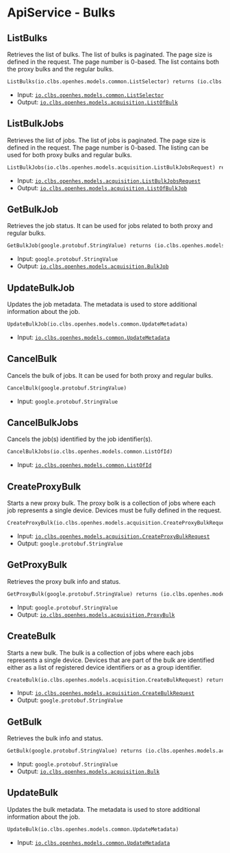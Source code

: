 # ApiService - Bulks

## ListBulks

Retrieves the list of bulks. The list of bulks is paginated. The page size is defined in the request. The page number is 0-based.
 The list contains both the proxy bulks and the regular bulks.

```proto
ListBulks(io.clbs.openhes.models.common.ListSelector) returns (io.clbs.openhes.models.acquisition.ListOfBulk)
```

- Input: [`io.clbs.openhes.models.common.ListSelector`](model-io-clbs-openhes-models-common-listselector.md)
- Output: [`io.clbs.openhes.models.acquisition.ListOfBulk`](model-io-clbs-openhes-models-acquisition-listofbulk.md)

## ListBulkJobs

Retrieves the list of jobs. The list of jobs is paginated. The page size is defined in the request. The page number is 0-based.
 The listing can be used for both proxy bulks and regular bulks.

```proto
ListBulkJobs(io.clbs.openhes.models.acquisition.ListBulkJobsRequest) returns (io.clbs.openhes.models.acquisition.ListOfBulkJob)
```

- Input: [`io.clbs.openhes.models.acquisition.ListBulkJobsRequest`](model-io-clbs-openhes-models-acquisition-listbulkjobsrequest.md)
- Output: [`io.clbs.openhes.models.acquisition.ListOfBulkJob`](model-io-clbs-openhes-models-acquisition-listofbulkjob.md)

## GetBulkJob

Retrieves the job status. It can be used for jobs related to both proxy and regular bulks.

```proto
GetBulkJob(google.protobuf.StringValue) returns (io.clbs.openhes.models.acquisition.BulkJob)
```

- Input: `google.protobuf.StringValue`
- Output: [`io.clbs.openhes.models.acquisition.BulkJob`](model-io-clbs-openhes-models-acquisition-bulkjob.md)

## UpdateBulkJob

Updates the job metadata. The metadata is used to store additional information about the job.

```proto
UpdateBulkJob(io.clbs.openhes.models.common.UpdateMetadata)
```

- Input: [`io.clbs.openhes.models.common.UpdateMetadata`](model-io-clbs-openhes-models-common-updatemetadata.md)

## CancelBulk

Cancels the bulk of jobs. It can be used for both proxy and regular bulks.

```proto
CancelBulk(google.protobuf.StringValue)
```

- Input: `google.protobuf.StringValue`

## CancelBulkJobs

Cancels the job(s) identified by the job identifier(s).

```proto
CancelBulkJobs(io.clbs.openhes.models.common.ListOfId)
```

- Input: [`io.clbs.openhes.models.common.ListOfId`](model-io-clbs-openhes-models-common-listofid.md)

## CreateProxyBulk

Starts a new proxy bulk. The proxy bolk is a collection of jobs where each job represents a single device. Devices must be fully defined in the request.

```proto
CreateProxyBulk(io.clbs.openhes.models.acquisition.CreateProxyBulkRequest) returns (google.protobuf.StringValue)
```

- Input: [`io.clbs.openhes.models.acquisition.CreateProxyBulkRequest`](model-io-clbs-openhes-models-acquisition-createproxybulkrequest.md)
- Output: `google.protobuf.StringValue`

## GetProxyBulk

Retrieves the proxy bulk info and status.

```proto
GetProxyBulk(google.protobuf.StringValue) returns (io.clbs.openhes.models.acquisition.ProxyBulk)
```

- Input: `google.protobuf.StringValue`
- Output: [`io.clbs.openhes.models.acquisition.ProxyBulk`](model-io-clbs-openhes-models-acquisition-proxybulk.md)

## CreateBulk

Starts a new bulk. The bulk is a collection of jobs where each jobs represents a single device. Devices that are part of the bulk are identified either as a list of registered device identifiers or as a group identifier.

```proto
CreateBulk(io.clbs.openhes.models.acquisition.CreateBulkRequest) returns (google.protobuf.StringValue)
```

- Input: [`io.clbs.openhes.models.acquisition.CreateBulkRequest`](model-io-clbs-openhes-models-acquisition-createbulkrequest.md)
- Output: `google.protobuf.StringValue`

## GetBulk

Retrieves the bulk info and status.

```proto
GetBulk(google.protobuf.StringValue) returns (io.clbs.openhes.models.acquisition.Bulk)
```

- Input: `google.protobuf.StringValue`
- Output: [`io.clbs.openhes.models.acquisition.Bulk`](model-io-clbs-openhes-models-acquisition-bulk.md)

## UpdateBulk

Updates the bulk metadata. The metadata is used to store additional information about the job.

```proto
UpdateBulk(io.clbs.openhes.models.common.UpdateMetadata)
```

- Input: [`io.clbs.openhes.models.common.UpdateMetadata`](model-io-clbs-openhes-models-common-updatemetadata.md)

